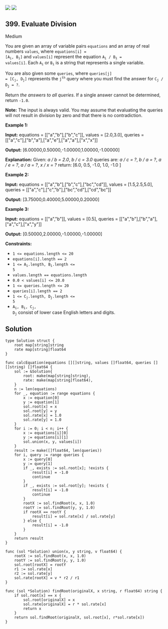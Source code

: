 [![](https://img.shields.io/github/stars/LeetCode-Top-Interview-150/LeetCode-Top-Interview-150?label=Stars&style=flat-square)](https://github.com/LeetCode-Top-Interview-150/LeetCode-Top-Interview-150)
[![](https://img.shields.io/github/forks/LeetCode-Top-Interview-150/LeetCode-Top-Interview-150?label=Fork%20me%20on%20GitHub%20&style=flat-square)](https://github.com/LeetCode-Top-Interview-150/LeetCode-Top-Interview-150/fork)

## 399\. Evaluate Division

Medium

You are given an array of variable pairs `equations` and an array of real numbers `values`, where <code>equations[i] = [A<sub>i</sub>, B<sub>i</sub>]</code> and `values[i]` represent the equation <code>A<sub>i</sub> / B<sub>i</sub> = values[i]</code>. Each <code>A<sub>i</sub></code> or <code>B<sub>i</sub></code> is a string that represents a single variable.

You are also given some `queries`, where <code>queries[j] = [C<sub>j</sub>, D<sub>j</sub>]</code> represents the <code>j<sup>th</sup></code> query where you must find the answer for <code>C<sub>j</sub> / D<sub>j</sub> = ?</code>.

Return _the answers to all queries_. If a single answer cannot be determined, return `-1.0`.

**Note:** The input is always valid. You may assume that evaluating the queries will not result in division by zero and that there is no contradiction.

**Example 1:**

**Input:** equations = \[\["a","b"],["b","c"]], values = [2.0,3.0], queries = \[\["a","c"],["b","a"],["a","e"],["a","a"],["x","x"]]

**Output:** [6.00000,0.50000,-1.00000,1.00000,-1.00000]

**Explanation:** Given: _a / b = 2.0_, _b / c = 3.0_ queries are: _a / c = ?_, _b / a = ?_, _a / e = ?_, _a / a = ?_, _x / x = ?_ return: [6.0, 0.5, -1.0, 1.0, -1.0 ]

**Example 2:**

**Input:** equations = \[\["a","b"],["b","c"],["bc","cd"]], values = [1.5,2.5,5.0], queries = \[\["a","c"],["c","b"],["bc","cd"],["cd","bc"]]

**Output:** [3.75000,0.40000,5.00000,0.20000]

**Example 3:**

**Input:** equations = \[\["a","b"]], values = [0.5], queries = \[\["a","b"],["b","a"],["a","c"],["x","y"]]

**Output:** [0.50000,2.00000,-1.00000,-1.00000]

**Constraints:**

*   `1 <= equations.length <= 20`
*   `equations[i].length == 2`
*   <code>1 <= A<sub>i</sub>.length, B<sub>i</sub>.length <= 5</code>
*   `values.length == equations.length`
*   `0.0 < values[i] <= 20.0`
*   `1 <= queries.length <= 20`
*   `queries[i].length == 2`
*   <code>1 <= C<sub>j</sub>.length, D<sub>j</sub>.length <= 5</code>
*   <code>A<sub>i</sub>, B<sub>i</sub>, C<sub>j</sub>, D<sub>j</sub></code> consist of lower case English letters and digits.

## Solution

```golang
type Solution struct {
	root map[string]string
	rate map[string]float64
}

func calcEquation(equations [][]string, values []float64, queries [][]string) []float64 {
	sol := &Solution{
		root: make(map[string]string),
		rate: make(map[string]float64),
	}
	n := len(equations)
	for _, equation := range equations {
		x := equation[0]
		y := equation[1]
		sol.root[x] = x
		sol.root[y] = y
		sol.rate[x] = 1.0
		sol.rate[y] = 1.0
	}
	for i := 0; i < n; i++ {
		x := equations[i][0]
		y := equations[i][1]
		sol.union(x, y, values[i])
	}
	result := make([]float64, len(queries))
	for i, query := range queries {
		x := query[0]
		y := query[1]
		if _, exists := sol.root[x]; !exists {
			result[i] = -1.0
			continue
		}
		if _, exists := sol.root[y]; !exists {
			result[i] = -1.0
			continue
		}
		rootX := sol.findRoot(x, x, 1.0)
		rootY := sol.findRoot(y, y, 1.0)
		if rootX == rootY {
			result[i] = sol.rate[x] / sol.rate[y]
		} else {
			result[i] = -1.0
		}
	}
	return result
}

func (sol *Solution) union(x, y string, v float64) {
	rootX := sol.findRoot(x, x, 1.0)
	rootY := sol.findRoot(y, y, 1.0)
	sol.root[rootX] = rootY
	r1 := sol.rate[x]
	r2 := sol.rate[y]
	sol.rate[rootX] = v * r2 / r1
}

func (sol *Solution) findRoot(originalX, x string, r float64) string {
	if sol.root[x] == x {
		sol.root[originalX] = x
		sol.rate[originalX] = r * sol.rate[x]
		return x
	}
	return sol.findRoot(originalX, sol.root[x], r*sol.rate[x])
}
```